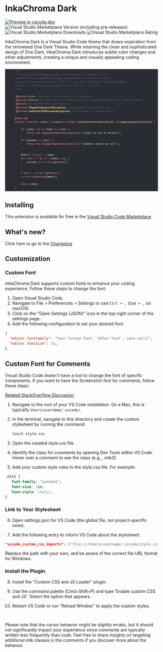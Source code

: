 # InkaChroma Dark

[![Preview in vscode.dev](https://img.shields.io/badge/preview%20in-vscode.dev-brightgreen)](https://vscode.dev/editor/theme/InkaChromaDark.inkachroma-dark) 
![Visual Studio Marketplace Version (including pre-releases)](https://img.shields.io/visual-studio-marketplace/v/InkaChromaDark.inkachroma-dark)
![Visual Studio Marketplace Downloads](https://img.shields.io/visual-studio-marketplace/d/InkaChromaDark.inkachroma-dark)
![Visual Studio Marketplace Rating](https://img.shields.io/visual-studio-marketplace/r/InkaChromaDark.inkachroma-dark)

InkaChroma Dark is a Visual Studio Code theme that draws inspiration from the renowned One Dark Theme. While retaining the clean and sophisticated design of One Dark, InkaChroma Dark introduces subtle color changes and other adjustments, creating a unique and visually appealing coding environment.

![](images/sample1.png)

## Installing

This extension is available for free in the [Visual Studio Code Marketplace](https://marketplace.visualstudio.com/items?itemName=InkaChromaDark.inkachroma-dark)  

## What's new?

Click here to go to the [Changelog](https://github.com/Falaxsa13/InkaChroma/blob/master/CHANGELOG.md)


## Customization

### Custom Font

InkaChroma Dark supports custom fonts to enhance your coding experience. Follow these steps to change the font:

1. Open Visual Studio Code.
2. Navigate to File > Preferences > Settings or use `Ctrl + ,` (`Cmd + ,` on macOS).
3. Click on the "Open Settings (JSON)" icon in the top-right corner of the settings page.
4. Add the following configuration to set your desired font:

```json
{
  "editor.fontFamily": "Your Custom Font, 'Other Font', sans-serif",
  "editor.fontSize": 14,
}

```

## Custom Font for Comments

Visual Studio Code doesn't have a tool to change the font of specific components. If you want to have the Screenshot font for comments, follow these steps:

[Related StackOverflow Discussion](https://stackoverflow.com/questions/49148581/how-do-i-change-font-of-comments-in-visual-studio-code-id)

1. Navigate to the root of your VS Code installation. On a Mac, this is typically `Users/username/.vscode/`.
2. In the terminal, navigate to this directory and create the custom stylesheet by running the command:

   ```bash
   touch style.css

3. Open the created style.css file.

4. Identify the class for comments by opening Dev Tools within VS Code. Hover over a comment to see the class (e.g., .mtk3).

5. Add your custom style rules to the style.css file. For example:

```css
.mtk3 {
   font-family: "iosevka";
   font-size: 1em;
   font-style: italic;
}
```

### Link to Your Stylesheet

6. Open settings.json for VS Code (the global file, not project-specific ones).

7. Add the following entry to inform VS Code about the stylesheet:

```json
"vscode_custom_css.imports": ["file:///Users/username/.vscode/style.css"],
```
Replace the path with your own, and be aware of the correct file URL format for Windows.


### Install the Plugin

8. Install the "Custom CSS and JS Loader" plugin.

9. Use the command palette (Cmd+Shift+P) and type 'Enable custom CSS and JS'. Select the option that appears.

10. Restart VS Code or run "Reload Window" to apply the custom styles.

<br style="line-height: 3em;">

Please note that the cursor behavior might be slightly erratic, but it should not significantly impact your experience since comments are typically written less frequently than code. Feel free to share insights on targeting additional mtk classes in the comments if you discover more about the behavior.